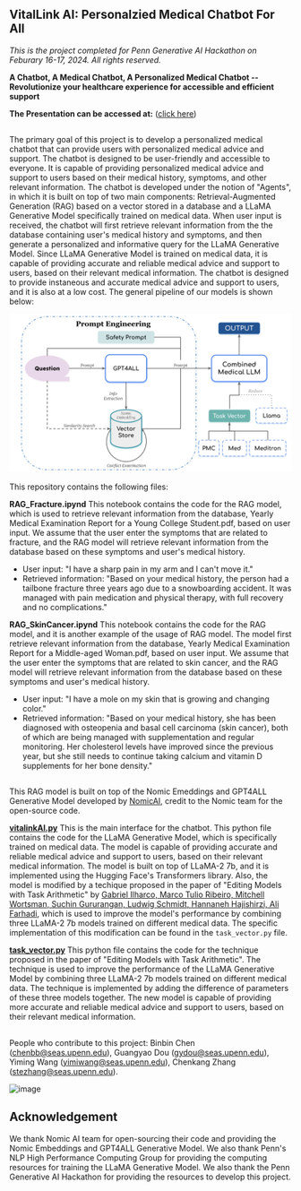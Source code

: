 ## VitalLink AI: Personalzied Medical Chatbot For All

_This is the project completed for Penn Generative AI Hackathon on Feburary 16-17, 2024. All rights reserved._

**A Chatbot, A Medical Chatbot, A Personalized Medical Chatbot -- Revolutionize your healthcare experience for accessible and efficient support**

**The Presentation can be accessed at:** ([click here](https://docs.google.com/presentation/d/1zf9PiqeRCmtytbm9EB5vno2uXVY50Ur0i96k11m8-0M/edit?usp=sharing))

## 

The primary goal of this project is to develop a personalized medical chatbot that can provide users with personalized medical advice and support. The chatbot is designed to be user-friendly and accessible to everyone. It is capable of providing personalized medical advice and support to users based on their medical history, symptoms, and other relevant information. The chatbot is developed under the notion of "Agents", in which it is built on top of two main components: Retrieval-Augmented Generation (RAG) based on a vector stored in a database and a LLaMA Generative Model specifically trained on medical data. When user input is received, the chatbot will first retrieve relevant information from the the database containing user's medical history and symptoms, and then generate a personalized and informative query for the LLaMA Generative Model. Since LLaMA Generative Model is trained on medical data, it is capable of providing accurate and reliable medical advice and support to users, based on their relevant medical information.  The chatbot is designed to provide instaneous and accurate medical advice and support to users, and it is also at a low cost. The general pipeline of our models is shown below:

<img src="MedLLM.png"/>

This repository contains the following files: 

**RAG_Fracture.ipynd**
This notebook contains the code for the RAG model, which is used to retrieve relevant information from the database, Yearly Medical Examination Report for a Young College Student.pdf, based on user input. We assume that the user enter the symptoms that are related to fracture, and the RAG model will retrieve relevant information from the database based on these symptoms and user's medical history.
- User input: "I have a sharp pain in my arm and I can't move it."
- Retrieved information: "Based on your medical history, the person had a tailbone fracture three years ago due to a snowboarding accident. It was managed with pain medication and physical therapy, with full recovery and no complications." 

**RAG_SkinCancer.ipynd**
This notebook contains the code for the RAG model, and it is another example of the usage of RAG model. The model first retrieve relevant information from the database, Yearly Medical Examination Report for a Middle-aged Woman.pdf, based on user input. We assume that the user enter the symptoms that are related to skin cancer, and the RAG model will retrieve relevant information from the database based on these symptoms and user's medical history.
- User input: "I have a mole on my skin that is growing and changing color."
- Retrieved information: "Based on your medical history, she has been diagnosed with osteopenia and basal cell carcinoma (skin cancer), both of which are being managed with supplementation and regular monitoring. Her cholesterol levels have improved since the previous year, but she still needs to continue taking calcium and vitamin D supplements for her bone density." 

##
This RAG model is built on top of the Nomic Emeddings and GPT4ALL Generative Model developed by [NomicAI](https://www.nomic.ai/), credit to the Nomic team for the open-source code.


**[vitalinkAI.py](vitalinkAI.py)**
This is the main interface for the chatbot. This python file contains the code for the LLaMA Generative Model, which is specifically trained on medical data. The model is capable of providing accurate and reliable medical advice and support to users, based on their relevant medical information. The model is built on top of LLaMA-2 7b, and it is implemented using the Hugging Face's Transformers library. Also, the model is modified by a techique proposed in the paper of "Editing Models with Task Arithmetic" by [Gabriel Ilharco, Marco Tulio Ribeiro, Mitchell Wortsman, Suchin Gururangan, Ludwig Schmidt, Hannaneh Hajishirzi, Ali Farhadi](https://arxiv.org/abs/2212.04089), which is used to improve the model's performance by combining three LLaMA-2 7b models trained on different medical data. The specific implementation of this modification can be found in the `task_vector.py` file.

**[task_vector.py](task_vector.py)**
This python file contains the code for the technique proposed in the paper of "Editing Models with Task Arithmetic". The technique is used to improve the performance of the LLaMA Generative Model by combining three LLaMA-2 7b models trained on different medical data. The technique is implemented by adding the difference of parameters of these three models together. The new model is capable of providing more accurate and reliable medical advice and support to users, based on their relevant medical information.

##
People who contribute to this project: Binbin Chen (chenbb@seas.upenn.edu), Guangyao Dou (gydou@seas.upenn.edu), 
Yiming Wang (yimiwang@seas.upenn.edu), Chenkang Zhang (stezhang@seas.upenn.edu).

<img width="361" alt="image" src="https://github.com/stephen-ck-zhang/vitalinkAI/assets/74703421/3be17108-606d-43cd-816d-a1e476a9ec97">


## Acknowledgement
We thank Nomic AI team for open-sourcing their code and providing the Nomic Embeddings and GPT4ALL Generative Model. We also thank
Penn's NLP High Performance Computing Group for providing the computing resources for training the LLaMA Generative Model. We also thank the Penn Generative AI Hackathon for providing the resources to develop this project.
